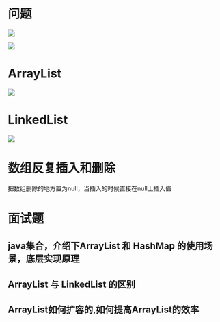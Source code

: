 # 问题
![](http://wupan.dns.army:5000/wupan/Typora-Picgo-Gitee/raw/branch/master/img/20210731220856.png)


![](http://wupan.dns.army:5000/wupan/Typora-Picgo-Gitee/raw/branch/master/img/20210731223324.png)

# ArrayList
![](http://wupan.dns.army:5000/wupan/Typora-Picgo-Gitee/raw/branch/master/img/20210731221053.png)

# LinkedList

![](http://wupan.dns.army:5000/wupan/Typora-Picgo-Gitee/raw/branch/master/img/20210731221332.png)


# 数组反复插入和删除
把数组删除的地方置为null，当插入的时候直接在null上插入值


# 面试题
## java集合，介绍下ArrayList 和 HashMap 的使用场景，底层实现原理

## ArrayList 与 LinkedList 的区别

## ArrayList如何扩容的,如何提高ArrayList的效率